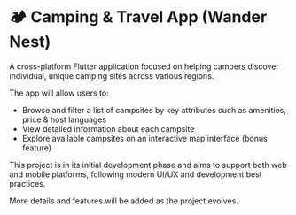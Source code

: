 # 🏕️ Camping & Travel App (Wander Nest)

A cross-platform Flutter application focused on helping campers discover individual, unique camping sites across various regions. 

The app will allow users to:

- Browse and filter a list of campsites by key attributes such as amenities, price & host languages
- View detailed information about each campsite
- Explore available campsites on an interactive map interface (bonus feature)

This project is in its initial development phase and aims to support both web and mobile platforms, following modern UI/UX and development best practices.

More details and features will be added as the project evolves.

